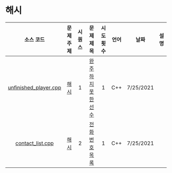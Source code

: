 # 해시
|소스 코드|문제 주제|시퀀스|문제 제목|시도 횟수|언어|날짜|설명|
|:---:|:---:|:---:|:---:|:---:|:---:|:---:|:---:|
|[unfinished_player.cpp](./unfinished_player.cpp)|[해시](https://programmers.co.kr/learn/courses/30/parts/12077)|1|[완주하지 못한 선수](https://programmers.co.kr/learn/courses/30/lessons/42576)|1|C++|7/25/2021|
|[contact_list.cpp](./contact_list.cpp)|[해시](https://programmers.co.kr/learn/courses/30/parts/12077)|2|[전화번호 목록](https://programmers.co.kr/learn/courses/30/lessons/42577)|1|C++|7/25/2021|